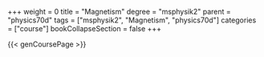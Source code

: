 +++
weight = 0
title = "Magnetism"
degree = "msphysik2"
parent = "physics70d"
tags = ["msphysik2", "Magnetism", "physics70d"]
categories = ["course"]
bookCollapseSection = false
+++

{{< genCoursePage >}}
